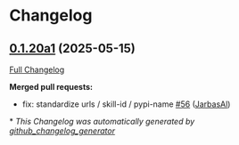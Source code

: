 # Changelog

## [0.1.20a1](https://github.com/OpenVoiceOS/ovos-skill-parrot/tree/0.1.20a1) (2025-05-15)

[Full Changelog](https://github.com/OpenVoiceOS/ovos-skill-parrot/compare/0.1.19...0.1.20a1)

**Merged pull requests:**

- fix: standardize urls / skill-id / pypi-name [\#56](https://github.com/OpenVoiceOS/ovos-skill-parrot/pull/56) ([JarbasAl](https://github.com/JarbasAl))



\* *This Changelog was automatically generated by [github_changelog_generator](https://github.com/github-changelog-generator/github-changelog-generator)*
